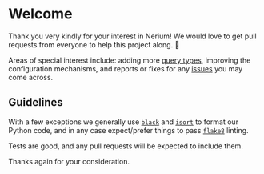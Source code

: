 # Welcome

Thank you very kindly for your interest in Nerium! We would love to get pull requests from everyone to help this project along. 🙂

Areas of special interest include: adding more [query types](https://github.com/OAODEV/nerium/tree/master/nerium/resultset), improving the configuration mechanisms, and reports or fixes for any [issues](https://github.com/OAODEV/nerium/issues) you may come across.

## Guidelines

With a few exceptions we generally use [`black`](https://pypi.org/project/black/) and [`isort`](https://pypi.org/project/isort/) to format our Python code, and in any case expect/prefer things to pass [`flake8`](https://pypi.org/project/flake8/) linting.

Tests are good, and any pull requests will be expected to include them.

Thanks again for your consideration.
